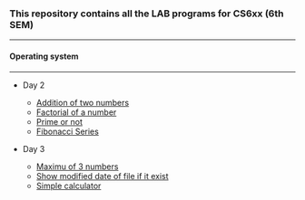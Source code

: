 ### This repository contains all the LAB programs for CS6xx (6th SEM)

***

#### Operating system

***

* Day 2

	* [Addition of two numbers](https://github.com/Dibakarroy1997/CS6xx/blob/master/%5BCS693%5D%20Operating%20System/Day_2_1_addNumbers.sh)
	* [Factorial of a number](https://github.com/Dibakarroy1997/CS6xx/blob/master/%5BCS693%5D%20Operating%20System/Day_2_2_factorial.sh)
	* [Prime or not](https://github.com/Dibakarroy1997/CS6xx/blob/master/%5BCS693%5D%20Operating%20System/Day_2_3_prime.sh)
	* [Fibonacci Series](https://github.com/Dibakarroy1997/CS6xx/blob/master/%5BCS693%5D%20Operating%20System/Day_2_4_fibonacci.sh)

* Day 3
	* [Maximu of 3 numbers](https://github.com/Dibakarroy1997/CS6xx/blob/master/%5BCS693%5D%20Operating%20System/Day_3_1_maxNum.sh)
	* [Show modified date of file if it exist](https://github.com/Dibakarroy1997/CS6xx/blob/master/%5BCS693%5D%20Operating%20System/Day_3_2_accessAndDisplayLastModified.sh)
	* [Simple calculator](https://github.com/Dibakarroy1997/CS6xx/blob/master/%5BCS693%5D%20Operating%20System/Day_3_3_calculator.sh)